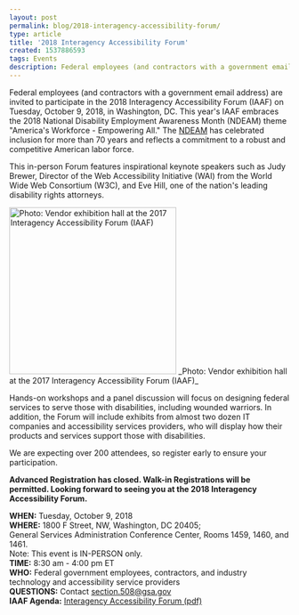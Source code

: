 ```yaml
---
layout: post
permalink: blog/2018-interagency-accessibility-forum/
type: article
title: '2018 Interagency Accessibility Forum'
created: 1537886593
tags: Events
description: Federal employees (and contractors with a government email address) are invited to participate in the 2018 Interagency Accessibility Forum (IAAF) on Tuesday, October 9, 2018, in Washington, DC.
---
```


<p dir="ltr">
  Federal employees (and contractors with a government email address) are invited to participate in the 2018 Interagency Accessibility Forum (IAAF) on Tuesday, October 9, 2018, in Washington, DC. This year's IAAF embraces the 2018 National Disability Employment Awareness Month (NDEAM) theme "America's Workforce - Empowering All." The <a href="https://www.dol.gov/odep/topics/ndeam/">NDEAM</a> has celebrated inclusion for more than 70 years and reflects a commitment to a robust and competitive American labor force.
</p>

This in-person Forum features inspirational keynote speakers such as Judy Brewer, Director of the Web Accessibility Initiative (WAI) from the World Wide Web Consortium (W3C), and Eve Hill, one of the nation's leading disability rights attorneys.

<img alt="Photo: Vendor exhibition hall at the 2017 Interagency Accessibility Forum (IAAF)" src="/sites/all/themes/508retheme/images/vendor.jpg" style="height:300px;" />  
_Photo: Vendor exhibition hall at the 2017 Interagency Accessibility Forum (IAAF)_

<p dir="ltr">
  Hands-on workshops and a panel discussion will focus on designing federal services to serve those with disabilities, including wounded warriors. In addition, the Forum will include exhibits from almost two dozen IT companies and accessibility services providers, who will display how their products and services support those with disabilities.
</p>

<p dir="ltr">
  We are expecting over 200 attendees, so register early to ensure your participation.
</p>

**Advanced Registration has closed. Walk-in Registrations will be permitted. Looking forward to seeing you at the 2018 Interagency Accessibility Forum.**

<p dir="ltr">
  <strong>WHEN:</strong> Tuesday, October 9, 2018<br /><strong>WHERE:</strong> 1800 F Street, NW, Washington, DC 20405;<br />General Services Administration Conference Center, Rooms 1459, 1460, and 1461.<br />Note: This event is IN-PERSON only.<br /><strong>TIME:</strong> 8:30 am - 4:00 pm ET<br /><strong>WHO:</strong> Federal government employees, contractors, and industry technology and accessibility service providers<br /><strong>QUESTIONS:</strong> Contact <a href="mailto:section.508@gsa.gov">section.508@gsa.gov</a><br /><strong>IAAF Agenda:</strong>&nbsp;<a href="https://assets.section508.gov/files/2008-IAAF-Agenda.pdf">Interagency Accessibility Forum (pdf)</a>
</p>